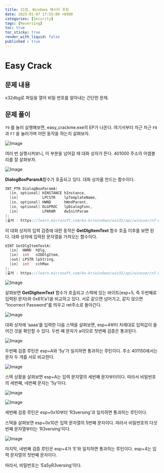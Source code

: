```yaml
---
title: 21장. Windows 메시지 후킹
date: 2025-01-07 17:55:00 +0900
categories: [Security]
tags: [Reversing]
toc: true
toc_sticky: true
render_with_liquid: false
published : true
---
```

# Easy Crack

## 문제 내용

x32dbg로 파일을 열어 비밀 번호를 알아내는 간단한 문제.

## 문제 풀이

`f9` 를 눌러 실행해보면, easy_crackme.exe의 EP가 나온다. 여기서부터 차근 차근 `F8` 과 `F7` 을 눌러가며 어떤 동작을 하는지 살펴보자.

![Image](https://github.com/user-attachments/assets/90db6483-4828-4945-a8cc-39bfd5b1b7d4)

여러 번 실행시켜보니, 이 부분을 넘어갈 때 대화 상자가 뜬다. 401000 주소의 어셈블리를 잘 살펴보자.

![Image](https://github.com/user-attachments/assets/eb979d04-38d8-48de-87c1-c41de8848085)

**DialogBoxParamA**함수가 호출되고 있다. 대화 상자를 만드는 함수이다.

```cpp
INT_PTR DialogBoxParamA(
  [in, optional] HINSTANCE hInstance,
  [in]           LPCSTR    lpTemplateName,
  [in, optional] HWND      hWndParent,
  [in, optional] DLGPROC   lpDialogFunc,
  [in]           LPARAM    dwInitParam
);
[출처 : https://learn.microsoft.com/ko-kr/windows/win32/api/winuser/nf-winuser-dialogboxparama]
```

이 대화 상자의 입력 검증에 대한 동작은 **GetDlgItemText** 함수 호출 이후를 보면 된다. 대화 상자에 입력된 문자열을 가져오는 함수이다.

```cpp
UINT GetDlgItemTextA(
  [in]  HWND  hDlg,
  [in]  int   nIDDlgItem,
  [out] LPSTR lpString,
  [in]  int   cchMax
);
[출처 : https://learn.microsoft.com/ko-kr/windows/win32/api/winuser/nf-winuser-getdlgitemtexta]
```

![Image](https://github.com/user-attachments/assets/3e2bbac0-c991-4c8a-95a7-5aa2445d4282)

살펴보면 **GetDlgItemText** 함수가 호출되고 스택에 있는 바이트(esp+5, 즉 두번째로 입력된 문자)와 0x61(’a’)을 비교하고 있다. 서로 같으면 넘어가고, 같지 않으면 “Incorrect Password”를 띄우고 ret주소로 돌아간다.

![Image](https://github.com/user-attachments/assets/cd1b0b46-df79-40fe-9e6c-2150952d8d3b)

대화 상자에 ‘aaaa’를 입력한 다음 스택을 살펴보면, esp+4부터 차례대로 입력값이 들어간 것을 확인할 수 있다. 두번 째 문자가 a이므로 첫번째 검증은 통과된다.

![Image](https://github.com/user-attachments/assets/63a247e1-35ac-4503-b6bc-1f4a95c1514c)

두번째 검증 루틴은 esp+A와 ‘5y’가 일치하면 통과하는 루틴이다. 주소 401150에서는 문자 두 개를 서로 비교한다.

![Image](https://github.com/user-attachments/assets/03998edd-82a3-4329-aba0-7d322756d88d)

스택 상황을 살펴보면 esp+A는 입력 문자열의 세번째 문자부터이다. 따라서 비밀번호의 세번째, 네번째 문자는 ‘5y’이다.

![Image](https://github.com/user-attachments/assets/a0eb9f35-0884-4557-9880-89f9d5dbd8a4)

![Image](https://github.com/user-attachments/assets/8f113f67-7842-4736-a457-3ec8e09e2417)

세번째 검증 루틴은 esp+0x10부터 ‘R3versing’과 일치하면 통과하는 루틴이다. 

스택을 살펴보면 esp+0x10은 입력 문자열의 5번째 문자이다. 따라서 비밀번호의 다섯번째 문자열부터는 ‘R3versing’이다.

![Image](https://github.com/user-attachments/assets/25540ccc-1a53-40bf-9be0-23dbfa0499e6)

마지막, 네번째 검증 루틴은 esp+4가 ‘E’와 일치하면 통과하는 루틴이다. esp+4는 입력 문자열의 첫번째 문자이다.

따라서, 비밀번호는 ‘Ea5yR3versing’이다.
